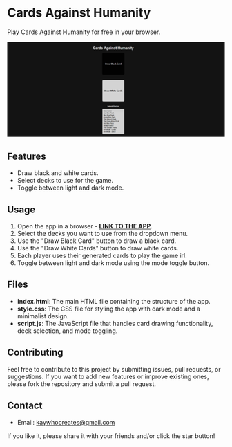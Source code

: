 # Cards Against Humanity

Play Cards Against Humanity for free in your browser.

![App Image](Non-Game%20Files/App%20Image.png)

## Features

- Draw black and white cards.
- Select decks to use for the game.
- Toggle between light and dark mode.

## Usage

1. Open the app in a browser - **[LINK TO THE APP](https://kay-who-codes.github.io/Cards-Against-Humanity)**.
2. Select the decks you want to use from the dropdown menu.
3. Use the "Draw Black Card" button to draw a black card.
4. Use the "Draw White Cards" button to draw white cards.
5. Each player uses their generated cards to play the game irl.
6. Toggle between light and dark mode using the mode toggle button.

## Files

- **index.html**: The main HTML file containing the structure of the app.
- **style.css**: The CSS file for styling the app with dark mode and a minimalist design.
- **script.js**: The JavaScript file that handles card drawing functionality, deck selection, and mode toggling.

## Contributing

Feel free to contribute to this project by submitting issues, pull requests, or suggestions. If you want to add new features or improve existing ones, please fork the repository and submit a pull request.

## Contact

- Email: [kaywhocreates@gmail.com](mailto:kaywhocreates@gmail.com)
  
If you like it, please share it with your friends and/or click the star button! 
